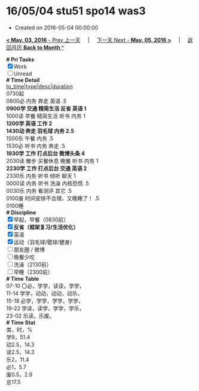 # 16/05/04 stu51 spo14 was3

- Created on 2016-05-04 00:00:00

[**< May. 03, 2016** - Prev 上一天](_archived/lifelogs/2016/05/d03.md) &nbsp; &nbsp; | &nbsp; &nbsp; [下一天 Next - **May. 05, 2016 >**](_archived/lifelogs/2016/05/d05.md) &nbsp; &nbsp; |  &nbsp; &nbsp; [返回月历 **Back to Month ^**](_archived/lifelogs/2016/05/index.md)
<br/><div><b># Pri Tasks</b></div><div><input checked="true" type="checkbox"/>Work</div><div><input type="checkbox"/>Unread</div><div><b># Time Detail</b></div><div><u>to_time|type|desc|duration</u></div><div>0730起</div><div>0800必 内务 奔走 英语 .5</div><div><b>0900学 交通 精简生活 反省 英语 1</b></div><div>1000读 早餐 精简生活 听书 内务 1</div><div><b>1200学 英语 工作 2</b></div><div><b>1430动 奔走 羽毛球 内务 2.5</b></div><div>1500乐 午餐 内务 .5</div><div>1530必 听书 内务 奔走 .5</div><div><b>1930学 工作 打点后台 微博头条 4</b></div><div>2030读 散步 买餐休息 晚餐 听书 内务 1</div><div><b>2230学 工作 打点后台 交通 英语 2</b></div><div>2330乐 内务 听书 倾听 聊天 1</div><div>0000读 内务 听书 洗澡 内核恐慌 .5</div><div>0030乐 内务 看测评 其它 .5</div><div>0100废 时间安排不合理，又晚睡了！ .5</div><div>0100睡</div><div><b># Discipline</b></div><div><input checked="true" type="checkbox"/>早起，早餐（0830前）</div><div><b><input checked="true" type="checkbox"/></b><b>反省（框架复习/生活优化）</b></div><div><input checked="true" type="checkbox"/>英语</div><div><input checked="true" type="checkbox"/>运动（羽毛球/毽球/健身）</div><div><input type="checkbox"/>朋友圈 / 微博</div><div><input type="checkbox"/>晚餐少吃</div><div><input type="checkbox"/>洗澡（2130前）</div><div><input type="checkbox"/>早睡（2300前）</div><div><b># Time Table</b></div><div>07-10 〇必，学学，读读，学学，</div><div>11-14 学学，动动，动动，动乐，</div><div>15-18 必学，学学，学学，学学，</div><div>19-22 学读，读学，学学，学乐，</div><div>23-02 乐读，乐废。</div><div><b># Time Stat</b></div><div>类，时，%</div><div>学9，51.4</div><div>动2.5，14.3</div><div>读2.5，14.3</div><div>乐2，11.4</div><div>必1，5.7</div><div>废0.5，2.9</div><div>总17.5</div>
